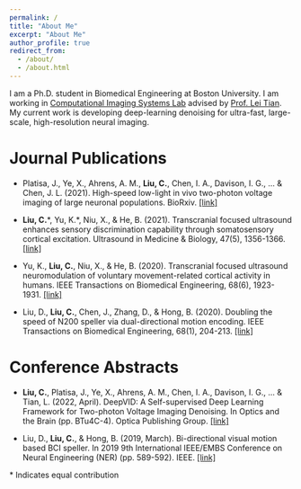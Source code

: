 ```yaml
---
permalink: /
title: "About Me"
excerpt: "About Me"
author_profile: true
redirect_from: 
  - /about/
  - /about.html
---
```


I am a Ph.D. student in Biomedical Engineering at Boston University. I am working in [Computational Imaging Systems Lab](https://sites.bu.edu/tianlab/) advised by [Prof. Lei Tian](https://sites.bu.edu/tianlab/people/lei-tian/). My current work is developing deep-learning denoising for ultra-fast, large-scale, high-resolution neural imaging. 

# Journal Publications

* Platisa, J., Ye, X., Ahrens, A. M., **Liu, C.**, Chen, I. A., Davison, I. G., ... & Chen, J. L. (2021). High-speed low-light in vivo two-photon voltage imaging of large neuronal populations. BioRxiv. 
[[link]](https://www.biorxiv.org/content/10.1101/2021.12.07.471668v1)

* **Liu, C.**\*, Yu, K.\*, Niu, X., & He, B. (2021). Transcranial focused ultrasound enhances sensory discrimination capability through somatosensory cortical excitation. Ultrasound in Medicine & Biology, 47(5), 1356-1366.
[[link]](https://www.sciencedirect.com/science/article/pii/S0301562921000508)

* Yu, K., **Liu, C.**, Niu, X., & He, B. (2020). Transcranial focused ultrasound neuromodulation of voluntary movement-related cortical activity in humans. IEEE Transactions on Biomedical Engineering, 68(6), 1923-1931.
[[link]](https://ieeexplore.ieee.org/abstract/document/9226094)

* Liu, D., **Liu, C.**, Chen, J., Zhang, D., & Hong, B. (2020). Doubling the speed of N200 speller via dual-directional motion encoding. IEEE Transactions on Biomedical Engineering, 68(1), 204-213.
[[link]](https://ieeexplore.ieee.org/abstract/document/9127797)

# Conference Abstracts

*	**Liu, C.**, Platisa, J., Ye, X., Ahrens, A. M., Chen, I. A., Davison, I. G., ... & Tian, L. (2022, April). DeepVID: A Self-supervised Deep Learning Framework for Two-photon Voltage Imaging Denoising. In Optics and the Brain (pp. BTu4C-4). Optica Publishing Group.
[[link]](https://opg.optica.org/abstract.cfm?uri=BRAIN-2022-BTu4C.4)

*	Liu, D., **Liu, C.**, & Hong, B. (2019, March). Bi-directional visual motion based BCI speller. In 2019 9th International IEEE/EMBS Conference on Neural Engineering (NER) (pp. 589-592). IEEE.
[[link]](https://ieeexplore.ieee.org/abstract/document/8717075)

\* Indicates equal contribution
